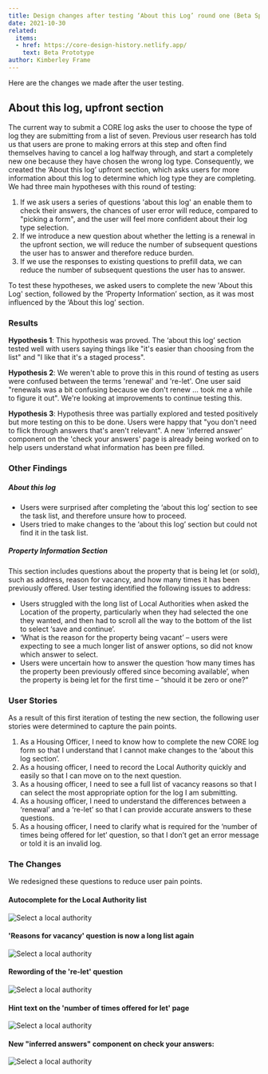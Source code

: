 ```yaml
---
title: Design changes after testing ‘About this Log’ round one (Beta Sprint 3/4)
date: 2021-10-30
related:
  items:
  - href: https://core-design-history.netlify.app/
    text: Beta Prototype
author: Kimberley Frame
---
```

Here are the changes we made after the user testing.

## About this log, upfront section

The current way to submit a CORE log asks the user to choose the type of log they are submitting from a list of seven.
Previous user research has told us that users are prone to making errors at this step and often find themselves having to cancel a log halfway through, and start a completely new one because they have chosen the wrong log type.
Consequently, we created the ‘About this log’ upfront section, which asks users for more information about this log to determine which log type they are completing. We had three main hypotheses with this round of testing:

1.	If we ask users a series of questions 'about this log' an enable them to check their answers, the chances of user error will reduce, compared to "picking a form", and the user will feel more confident about their log type selection.
2.	If we introduce a new question about whether the letting is a renewal in the upfront section, we will reduce the number of subsequent questions the user has to answer and therefore reduce burden.
3.	If we use the responses to existing questions to prefill data, we can reduce the number of subsequent questions the user has to answer.

To test these hypotheses,  we asked users to complete the new 'About this Log' section, followed by the ‘Property Information’ section, as it was most influenced by the ‘About this log’ section.

### Results

**Hypothesis 1**: This hypothesis was proved. The ‘about this log’ section tested well with users saying things like "it's easier than choosing from the list" and "I like that it's a staged process".

**Hypothesis 2**: We weren't able to prove this in this round of testing as users were confused between the terms 'renewal' and 're-let'. One user said "renewals was a bit confusing because we don't renew ... took me a while to figure it out".  We're looking at improvements to continue testing this.

**Hypothesis 3**: Hypothesis three was partially explored and tested positively but more testing on this to be done. Users were happy that "you don't need to flick through answers that's aren't relevant". A new 'inferred answer' component on the 'check your answers' page is already being worked on to help users understand what information has been pre filled.

### Other Findings

##### About this log
- Users were surprised after completing the ‘about this log’ section to see the task list, and therefore unsure how to proceed.
- Users tried to make changes to the ‘about this log’ section but could not find it in the task list.

##### Property Information Section

This section includes questions about the property that is being let (or sold), such as address, reason for vacancy, and how many times it has been previously offered.
User testing identified the following issues to address:

- Users struggled with the long list of Local Authorities when asked the Location of the property, particularly when they had selected the one they wanted, and then had to scroll all the way to the bottom of the list to select ‘save and continue’.
- ‘What is the reason for the property being vacant’ – users were expecting to see a much longer list of answer options, so did not know which answer to select.
- Users were uncertain how to answer the question ‘how many times has the property been previously offered since becoming available’, when the property is being let for the first time – “should it be zero or one?”

### User Stories

As a result of this first iteration of testing the new section, the following user stories were determined to capture the pain points.
1.	As a Housing Officer, I need to know how to complete the new CORE log form so that I understand that I cannot make changes to the ‘about this log section’.
2.	As a housing officer, I need to record the Local Authority quickly and easily so that I can move on to the next question.
3.	As a housing officer, I need to see a full list of vacancy reasons so that I can select the most appropriate option for the log I am submitting.
4.	As a housing officer, I need to understand the differences between a ‘renewal’ and a ‘re-let’ so that I can provide accurate answers to these questions.
5.	As a housing officer, I need to clarify what is required for the ‘number of times being offered for let’ question, so that I don’t get an error message or told it is an invalid log.

### The Changes

We redesigned these questions to reduce user pain points.

#### Autocomplete for the Local Authority list
![Select a local authority](type-ahead.png)

#### 'Reasons for vacancy' question is now a long list again
![Select a local authority](reasons-for-vacancy.png)

#### Rewording of the 're-let' question
![Select a local authority](is-re-let.png)

#### Hint text on the 'number of times offered for let' page
![Select a local authority](new-content.png)

#### New "inferred answers" component on check your answers:
![Select a local authority](check-answers.png)
